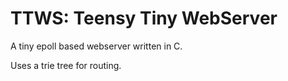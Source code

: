# TTWS: Teensy Tiny WebServer

A tiny epoll based webserver written in C.

Uses a trie tree for routing.
